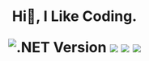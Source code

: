 <h1 align="center">Hi👋, I Like Coding.

![.NET Version](https://img.shields.io/badge/.NET-8.0-blue&logoColor=white)
![](https://img.shields.io/badge/-Java-007396?logo=openjdk&logoColor=white)
![](https://img.shields.io/badge/-MySQL-4479A1?logo=mysql&logoColor=white)
![](https://img.shields.io/badge/-Docker-2496ED?logo=docker&logoColor=white)

